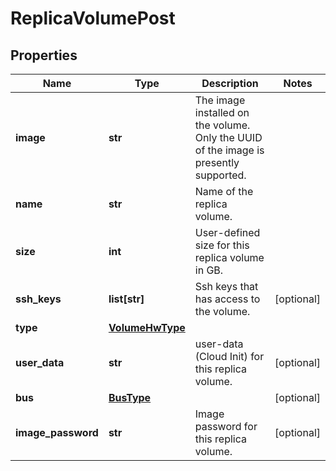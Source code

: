# ReplicaVolumePost

## Properties
| Name | Type | Description | Notes |
| ------------ | ------------- | ------------- | ------------- |
| **image** | **str** | The image installed on the volume. Only the UUID of the image is presently supported. |  |
| **name** | **str** | Name of the replica volume. |  |
| **size** | **int** | User-defined size for this replica volume in GB. |  |
| **ssh_keys** | **list[str]** | Ssh keys that has access to the volume. | [optional]  |
| **type** | [**VolumeHwType**](VolumeHwType.md) |  |  |
| **user_data** | **str** | user-data (Cloud Init) for this replica volume. | [optional]  |
| **bus** | [**BusType**](BusType.md) |  | [optional]  |
| **image_password** | **str** | Image password for this replica volume. | [optional]  |


